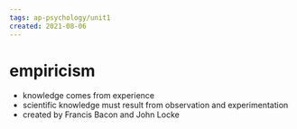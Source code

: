 ```yaml
---
tags: ap-psychology/unit1 
created: 2021-08-06
---
```


# empiricism

- knowledge comes from experience
- scientific knowledge must result from observation and experimentation
- created by Francis Bacon and John Locke
